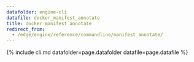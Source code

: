 ```yaml
---
datafolder: engine-cli
datafile: docker_manifest_annotate
title: docker manifest annotate
redirect_from:
  - /edge/engine/reference/commandline/manifest_annotate/
---
```

<!--
This page is automatically generated from Docker's source code. If you want to
suggest a change to the text that appears here, open a ticket or pull request
in the source repository on GitHub:

https://github.com/docker/cli
-->

{% include cli.md datafolder=page.datafolder datafile=page.datafile %}
